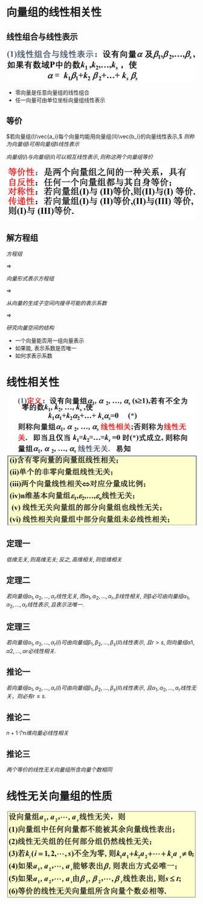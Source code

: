 # 向量组的线性相关性

## 线性组合与线性表示

![](2020-11-25-08-20-46.png)

* 零向量是任意向量组的线性组合
* 任一向量可由单位坐标向量组线性表示

## 等价

$若向量组(I)\vec{a_i}每个向量均能用向量组(II)\vec{b_i}的向量线性表示,$
$则称为向量组Ⅰ可用向量组Ⅱ线性表示$

$向量组(I)与向量组(II)可以相互线性表示,则称这两个向量组等价$

![](2020-11-25-08-36-49.png)

## 解方程组

$方程组$

$\Rightarrow$

$向量形式表示方程组$

$\Rightarrow$

$从向量的生成子空间内搜寻可能的表示系数$

$\Rightarrow$

$研究向量空间的结构$

* 一个向量能否用一组向量表示
* 如果能, 表示系数是否唯一
* 如何求表示系数

# 线性相关性

![](2020-11-25-09-05-38.png)

## 定理一

$低维无关,则高维无关;反之,高维相关,则低维相关$

## 定理二

$若向量组α_1,α_2,...,α_r线性无关,而α_1,α_2,...,α_r,β线性相关,$
$则β必可由向量组α_1,α_2,...,α_r线性表示,且表示法唯一.$

## 定理三

$若向量组α_1,α_2,...,α_r(I)可由向量组β_1,β_2,...,β_s(II)线性表示,$
$且r>s,则向量组α1,α2,...,αr必线性相关.$

## 推论一

$若向量组α_1,α_2,...,α_r(I)可由向量组β_1,β_2,...,β_s(II)线性表示,$
$且α_1,α_2,...,α_r线性无关，则必有r≤s.$

## 推论二

$n+1个n维向量必线性相关$

## 推论三

$两个等价的线性无关向量组所含向量个数相同$

# 线性无关向量组的性质

![](2020-11-25-09-50-36.png)